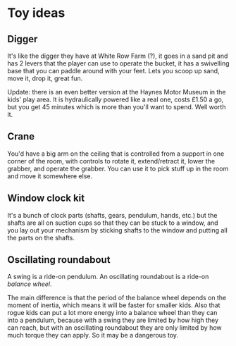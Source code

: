 # Toy ideas

## Digger

It's like the digger they have at White Row Farm (?), it goes in a sand pit and has 2 levers that the player
can use to operate the bucket, it has a swivelling base that you can paddle around with your feet. Lets you
scoop up sand, move it, drop it, great fun.

Update: there is an even better version at the Haynes Motor Museum in the kids' play area.
It is hydraulically powered like a real one, costs £1.50 a go,
but you get 45 minutes which is more than you'll want to spend. Well worth it.

## Crane

You'd have a big arm on the ceiling that is controlled from a support in one corner of the room, with controls
to rotate it, extend/retract it, lower the grabber, and operate the grabber. You can use it to pick stuff up
in the room and move it somewhere else.

## Window clock kit

It's a bunch of clock parts (shafts, gears, pendulum, hands, etc.) but the shafts are all on suction cups
so that they can be stuck to a window, and you lay out your mechanism by sticking shafts to the window
and putting all the parts on the shafts.

## Oscillating roundabout

A swing is a ride-on pendulum. An oscillating roundabout is a ride-on *balance wheel*.

The main difference is that the period of the balance wheel depends on the moment of inertia, which means it will
be faster for smaller kids. Also that rogue kids can put a lot more energy into a balance wheel than they can into
a pendulum, because with a swing they are limited by how high they can reach, but with an oscillating roundabout
they are only limited by how much torque they can apply. So it may be a dangerous toy.
